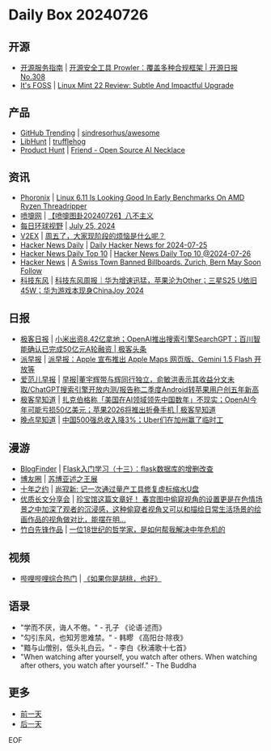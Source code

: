 # Daily Box 20240726

## 开源
- [开源服务指南](https://osguider.com/blog/) | [开源安全工具 Prowler：覆盖多种合规框架 | 开源日报 No.308](https://osguider.com/blog/post/daily/daily-308/)
- [It's FOSS](https://itsfoss.com/) | [Linux Mint 22 Review: Subtle And Impactful Upgrade](https://itsfoss.com/linux-mint-22/)

## 产品
- [GitHub Trending](https://github.com/trending?since=daily) | [sindresorhus/awesome](https://github.com/sindresorhus/awesome)
- [LibHunt](https://www.libhunt.com/) | [trufflehog](https://www.libhunt.com/r/trufflehog)
- [Product Hunt](https://www.producthunt.com) | [Friend - Open Source AI Necklace](https://www.producthunt.com/posts/friend-open-source-ai-necklace)

## 资讯
- [Phoronix](https://www.phoronix.com/) | [Linux 6.11 Is Looking Good In Early Benchmarks On AMD Ryzen Threadripper](https://www.phoronix.com/news/Linux-6.11-Benchmarks-Early)
- [喷嚏网](http://www.dapenti.com/blog/blog.asp?subjectid=70&name=xilei) | [【喷嚏图卦20240726】八不主义](http://www.dapenti.com/blog/more.asp?name=xilei&id=180075)
- [每日环球视野](https://idai.ly/) | [July 25, 2024](http://m.idai.ly/se/a193iG?1721836800)
- [V2EX](https://www.v2ex.com/) | [周五了，大家现阶段的烦恼是什么呢？](https://www.v2ex.com/t/1060360)
- [Hacker News Daily](https://www.daemonology.net/hn-daily/) | [Daily Hacker News for 2024-07-25](https://www.daemonology.net/hn-daily/2024-07-25.html)
- [Hacker News Daily Top 10](https://github.com/headllines/hackernews-daily) | [Hacker News Daily Top 10 @2024-07-26](https://github.com/headllines/hackernews-daily/issues/1477)
- [Hacker News](https://news.ycombinator.com/front) | [A Swiss Town Banned Billboards. Zurich, Bern May Soon Follow](https://news.ycombinator.com/item?id=41075766)
- [科技东风](https://m.smzdm.com/tag/tn0400v/) | [科技东风周报｜华为增速迅猛，苹果沦为Other；三星S25 U依旧45W；华为游戏本现身ChinaJoy 2024](https://post.m.smzdm.com/p/ag5x3rz7/)

## 日报
- [极客日报](https://blog.csdn.net/csdngeeknews) | [小米出资8.42亿拿地；OpenAI推出搜索引擎SearchGPT；百川智能确认已完成50亿元A轮融资 | 极客头条](https://blog.csdn.net/weixin_39786569/article/details/140719366)
- [派早报](https://sspai.com/tag/%E6%B4%BE%E6%97%A9%E6%8A%A5) | [派早报：Apple 宣布推出 Apple Maps 网页版、Gemini 1.5 Flash 开放等](https://sspai.com/post/90837)
- [爱范儿早报](https://www.ifanr.com/category/ifanrnews) | [早报|董宇辉带与辉同行独立，俞敏洪表示其收益分文未取/ChatGPT搜索引擎开放内测/报告称二季度Android转苹果用户创五年新高](https://www.ifanr.com/1593742)
- [极客早知道](https://www.geekpark.net/column/74) | [扎克伯格称「美国在AI领域领先中国数年」不现实；OpenAI今年可能亏损50亿美元；苹果2026将推出折叠手机 | 极客早知道](https://www.geekpark.net/news/338532)
- [晚点早知道](https://www.latepost.com/news/index?proma=3) | [中国500强总收入降3%；Uber们在加州赢了临时工](https://www.latepost.com/news/dj_detail?id=2405)

## 漫游
- [BlogFinder](https://bf.zzxworld.com/) | [Flask入门学习（十三）：flask数据库的增删改查](https://www.52txr.cn/2024/FlaskZSGC.html?utm_source=blogfinder)
- [博友圈](https://www.boyouquan.com/home) | [苏博亚述之王展](https://www.boyouquan.com/go?from=feed&link=https%3A%2F%2Fsynyan.cn%2F87102)
- [十年之约](https://www.foreverblog.cn/feeds.html) | [尚寂新: 记一次通过量产工具修复虚标缩水U盘](https://shangjixin.com/archives/fake-u-disk-fix.html)
- [优质长文分享会](https://m.okjike.com/topics/56d2fabe7cb3331100467e2b) | [珍宝馆这篇文章好！ 春宫图中偷窥视角的设置更是在色情场景之中加深了观者的沉浸感，这种偷窥者视角又可以和描绘日常生活场景的绘画作品的视角做对比，能摆在明...](https://mp.weixin.qq.com/s/9xOkRZW4xVbQQPK1eG_2Ew)
- [竹白先锋作品](https://www.zhubai.wiki/) | [一位18世纪的哲学家，是如何帮我解决中年危机的](https://open.zhubai.wiki/a/l/t/z/pl/ouranswers/2428560149129859072)

## 视频
- [哔哩哔哩综合热门](https://www.bilibili.com/v/popular/all/) | [《如果你是胡桃，也好》](https://b23.tv/BV1wS42197wF)

## 语录
- "学而不厌，诲人不倦。" - 孔子 《论语·述而》
- "勾引东风，也知芳思难禁。" - 韩疁 《高阳台·除夜》
- "黯与山僧别，低头礼白云。" - 李白《秋浦歌十七首》
- "When watching after yourself, you watch after others. When watching after others, you watch after yourself." - The Buddha

## 更多
- [前一天](daily-box-20240725.md)
- [后一天](daily-box-20240727.md)

EOF